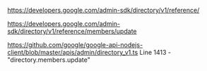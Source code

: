 https://developers.google.com/admin-sdk/directory/v1/reference/

https://developers.google.com/admin-sdk/directory/v1/reference/members/update

https://github.com/google/google-api-nodejs-client/blob/master/apis/admin/directory_v1.ts
Line 1413 - "directory.members.update"